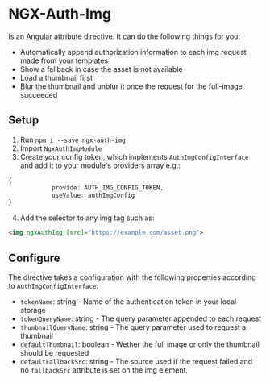 # NGX-Auth-Img

Is an [Angular](https://angular.io/) attribute directive. It can do the following things for you:

-   Automatically append authorization information to each img request made from your templates
-   Show a fallback in case the asset is not available
-   Load a thumbnail first
-   Blur the thumbnail and unblur it once the request for the full-image succeeded

## Setup

1. Run `npm i --save ngx-auth-img`
2. Import `NgxAuthImgModule`
3. Create your config token, which implements `AuthImgConfigInterface` and add it to your module's providers array e.g.:

```typescript
{
            provide: AUTH_IMG_CONFIG_TOKEN,
            useValue: authImgConfig
}
```

4. Add the selector to any img tag such as:

```HTML
<img ngxAuthImg [src]="https://example.com/asset.png">
```

## Configure

The directive takes a configuration with the following properties according to `AuthImgConfigInterface`:

-   `tokenName`: string - Name of the authentication token in your local storage
-   `tokenQueryName`: string - The query parameter appended to each request
-   `thumbnailQueryName`: string - The query parameter used to request a thumbnail
-   `defaultThumbnail`: boolean - Wether the full image or only the thumbnail should be requested
-   `defaultFallbackSrc`: string - The source used if the request failed and no `fallbackSrc` attribute is set on the img element.
